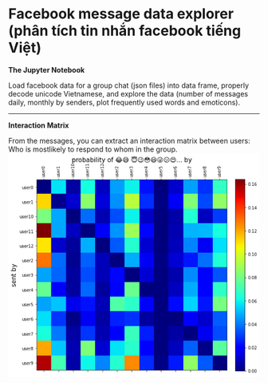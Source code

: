 # Facebook message data explorer (phân tích tin nhắn facebook tiếng Việt)

**The Jupyter Notebook**

Load facebook data for a group chat (json files) into data frame, properly decode unicode Vietnamese, and explore the data (number of messages daily, monthly by senders, plot frequently used words and emoticons). 

****

**Interaction Matrix**

From the messages, you can extract an interaction matrix between users: Who is mostlikely to respond to whom in the group.
![](https://github.com/quynhneo/facebook-message-data-explorer/blob/master/interaction.png)

